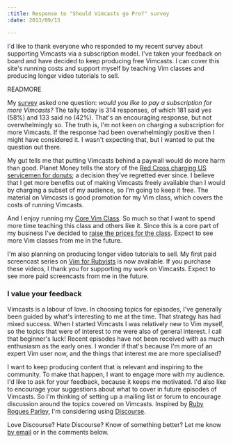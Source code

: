 ```yaml
--- 
:title: Response to "Should Vimcasts go Pro?" survey
:date: 2013/09/13

---
```


I'd like to thank everyone who responded to my recent survey about supporting Vimcasts via a subscription model. I've taken your feedback on board and have decided to keep producing free Vimcasts. I can cover this site's running costs and support myself by teaching Vim classes and producing longer video tutorials to sell.

READMORE

My [survey][] asked one question: *would you like to pay a subscription for more Vimcasts?* The tally today is 314 responses, of which 181 said yes (58%) and 133 said no (42%). That's an encouraging response, but not overwhelmingly so. The truth is, I'm not keen on charging a subscription for more Vimcasts. If the response had been overwhelmingly positive then I might have considered it. I wasn't expecting that, but I wanted to put the question out there.

My gut tells me that putting Vimcasts behind a paywall would do more harm than good. Planet Money tells the story of the [Red Cross charging US servicemen for donuts][donuts]; a decision they've regretted ever since. I believe that I get more benefits out of making Vimcasts freely available than I would by charging a subset of my audience, so I'm going to keep it free. The material on Vimcasts is good promotion for my Vim class, which covers the costs of running Vimcasts.

And I enjoy running my [Core Vim Class][class]. So much so that I want to spend more time teaching this class and others like it. Since this is a core part of my business I've decided to [raise the prices for the class][prices]. Expect to see more Vim classes from me in the future.

I'm also planning on producing longer video tutorials to sell. My first paid screencast series on [Vim for Rubyists](https://learn.thoughtbot.com/products/21-navigating-ruby-files-with-vim) is now available. If you purchase these videos, I thank you for supporting my work on Vimcasts. Expect to see more paid screencasts from me in the future.

### I value your feedback

Vimcasts is a labour of love. In choosing topics for episodes, I've generally been guided by what's interesting to me at the time. That strategy has had mixed success. When I started Vimcasts I was relatively new to Vim myself, so the topics that were of interest to me were also of general interest. I call that beginner's luck! Recent episodes have not been received with as much enthusiasm as the early ones. I wonder if that's because I'm more of an expert Vim user now, and the things that interest me are more specialised?

I want to keep producing content that is relevant and inspiring to the community. To make that happen, I want to engage more with my audience. I'd like to ask for your feedback, because it keeps me motivated. I'd also like to encourage your suggestions about what to cover in future episodes of Vimcasts. So I'm thinking of setting up a mailing list or forum to encourage discussion around the topics covered on Vimcasts. Inspired by [Ruby Rogues Parley][parley], I'm considering using [Discourse][].

Love Discourse? Hate Discourse? Know of something better? Let me know [by email][email] or in the comments below.

[survey]: http://vimcasts.org/blog/2013/07/should-vimcasts-go-pro/
[donuts]: http://www.npr.org/blogs/money/2013/08/02/187373801/episode-386-the-cost-of-free-doughnuts
[email]: mailto:drew@vimcasts.org
[Discourse]: http://www.discourse.org/
[parley]: http://parley.rubyrogues.com/
[class]: http://vimcasts.org/classes/core-vim
[prices]: http://vimcasts.org/blog/2013/09/change-of-pricing-for-core-vim-class/
